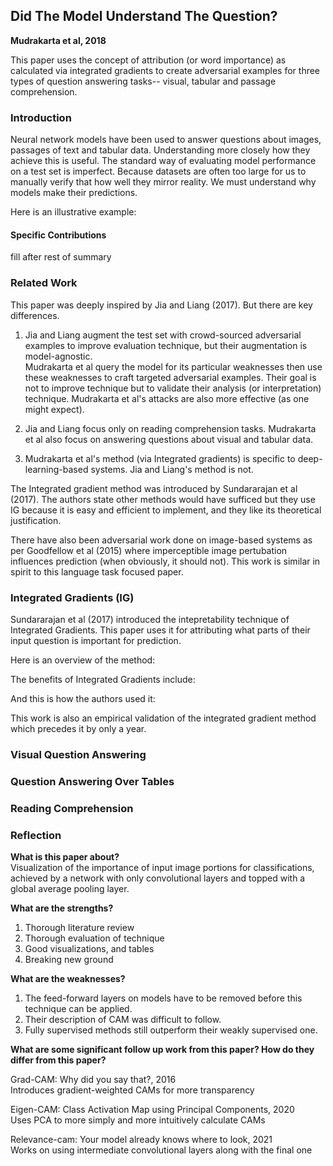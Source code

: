 ## Did The Model Understand The Question? 
**Mudrakarta et al, 2018**

This paper uses the concept of attribution (or word importance) as calculated via integrated gradients to create adversarial examples for three types of question answering tasks-- visual, tabular and passage comprehension.

### Introduction

Neural network models have been used to answer questions about images, passages of text and tabular data. Understanding more closely how they achieve this is useful. 
The standard way of evaluating model performance on a test set is imperfect. Because datasets are often too large for us to manually verify that how well they mirror reality. 
We must understand why models make their predictions.

Here is an illustrative example:

#### Specific Contributions

fill after rest of summary

### Related Work

This paper was deeply inspired by Jia and Liang (2017). But there are key differences.

1. Jia and Liang augment the test set with crowd-sourced adversarial examples to improve evaluation technique, but their augmentation is model-agnostic.      
Mudrakarta et al query the model for its particular weaknesses then use these weaknesses to craft targeted adversarial examples. Their goal is not to improve technique but to validate their analysis (or interpretation) technique.
Mudrakarta et al's attacks are also more effective (as one  might expect).

3. Jia and Liang focus only on reading comprehension tasks. Mudrakarta et al also focus on answering questions about visual and tabular data.

4. Mudrakarta et al's method (via Integrated gradients) is specific to deep-learning-based systems. Jia and Liang's method is not.

The Integrated gradient method was introduced by Sundararajan et al (2017). The authors state other methods would have sufficed but they use IG because it is easy and efficient to implement, and they like its theoretical justification.

There have also been adversarial work done on image-based systems as per Goodfellow et al (2015) where imperceptible image pertubation influences prediction (when obviously, it should not). 
This work is similar in spirit to this language task focused paper.

### Integrated Gradients (IG)

Sundararajan et al (2017) introduced the intepretability technique of Integrated Gradients. This paper uses it for attributing what parts of their input question is important for prediction. 

Here is an overview of the method:

The benefits of Integrated Gradients include:


And this is how the authors used it:

This work is also an empirical validation of the integrated gradient method which precedes it by only a year.


### Visual Question Answering

### Question Answering Over Tables

### Reading Comprehension



### Reflection

**What is this paper about?**       
Visualization of the importance of input image portions for classifications, achieved by a network with only convolutional layers and topped with a global average pooling layer.

**What are the strengths?**
1. Thorough literature review    
2. Thorough evaluation of technique   
3. Good visualizations, and tables    
4. Breaking new ground   

**What are the weaknesses?**      
1. The feed-forward layers on models have to be removed before this technique can be applied.   
2. Their description of CAM was difficult to follow.    
3. Fully supervised methods still outperform their weakly supervised one.    

**What are some significant follow up work from this paper? How do they differ from this paper?**    

Grad-CAM: Why did you say that?, 2016    
Introduces gradient-weighted CAMs for more transparency

Eigen-CAM: Class Activation Map using Principal Components, 2020    
Uses PCA to more simply and more intuitively calculate CAMs

Relevance-cam: Your model already knows where to look, 2021   
Works on using intermediate convolutional layers along with the final one
